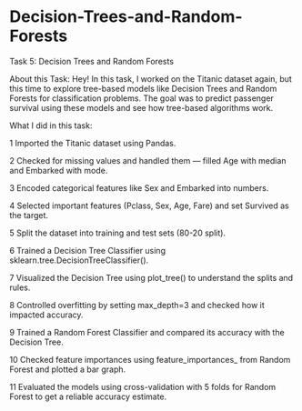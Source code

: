 # Decision-Trees-and-Random-Forests
Task 5: Decision Trees and Random Forests

About this Task:
Hey! In this task, I worked on the Titanic dataset again, but this time to explore tree-based models like Decision Trees and Random Forests for classification problems. The goal was to predict passenger survival using these models and see how tree-based algorithms work.

 What I did in this task:
 
1️ Imported the Titanic dataset using Pandas.

2️ Checked for missing values and handled them — filled Age with median and Embarked with mode.

3️ Encoded categorical features like Sex and Embarked into numbers.

4️ Selected important features (Pclass, Sex, Age, Fare) and set Survived as the target.

5️ Split the dataset into training and test sets (80-20 split).

6️ Trained a Decision Tree Classifier using sklearn.tree.DecisionTreeClassifier().

7️ Visualized the Decision Tree using plot_tree() to understand the splits and rules.

8️ Controlled overfitting by setting max_depth=3 and checked how it impacted accuracy.

9️ Trained a Random Forest Classifier and compared its accuracy with the Decision Tree.

10 Checked feature importances using feature_importances_ from Random Forest and plotted a bar graph.

11 Evaluated the models using cross-validation with 5 folds for Random Forest to get a reliable accuracy estimate.



